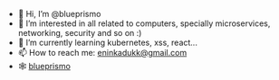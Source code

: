 - 👋 Hi, I’m @blueprismo
- 👀 I’m interested in all related to computers, specially microservices, networking, security and so on :)
- 🌱 I’m currently learning kubernetes, xss, react...
- 📫 How to reach me: eninkadukk@gmail.com
- 🕸️ [blueprismo](https://blueprismo.com)

<!---
blueprismo/blueprismo is a ✨ special ✨ repository because its `README.md` (this file) appears on your GitHub profile.
You can click the Preview link to take a look at your changes.
--->

